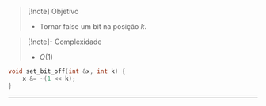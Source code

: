 > [!note] Objetivo
> - Tornar false um bit na posição $k$.

> [!note]- Complexidade
> - $O(1)$

```cpp
void set_bit_off(int &x, int k) {
    x &= ~(1 << k);
}
```

---